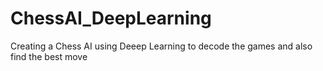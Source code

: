 # ChessAI_DeepLearning
Creating a Chess AI using Deeep Learning  to decode the games and also find the best move
